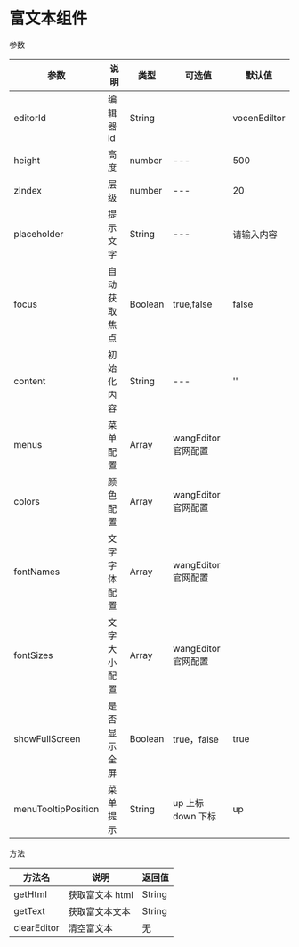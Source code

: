 # 富文本组件

参数

| 参数                | 说明         | 类型    | 可选值              | 默认值       |
| ------------------- | ------------ | ------- | ------------------- | ------------ |
| editorId            | 编辑器 id    | String  |                     | vocenEdiltor |
| height              | 高度         | number  | ---                 | 500          |
| zIndex              | 层级         | number  | ---                 | 20           |
| placeholder         | 提示文字     | String  | ---                 | 请输入内容   |
| focus               | 自动获取焦点 | Boolean | true,false          | false        |
| content             | 初始化内容   | String  | ---                 | ''           |
| menus               | 菜单配置     | Array   | wangEditor 官网配置 |              |
| colors              | 颜色配置     | Array   | wangEditor 官网配置 |              |
| fontNames           | 文字字体配置 | Array   | wangEditor 官网配置 |              |
| fontSizes           | 文字大小配置 | Array   | wangEditor 官网配置 |              |
| showFullScreen      | 是否显示全屏 | Boolean | true，false         | true         |
| menuTooltipPosition | 菜单提示     | String  | up 上标 down 下标   | up           |

方法

| 方法名      | 说明            | 返回值 |
| ----------- | --------------- | ------ |
| getHtml     | 获取富文本 html | String |
| getText     | 获取富文本文本  | String |
| clearEditor | 清空富文本      | 无     |
